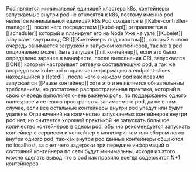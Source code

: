 Pod является минимальной единицей кластера k8s, контейнеры запускаемые внутри pod не относятся к k8s, поэтому именно pod является минимальной единицей k8s
Pod создается в [[Kube-controller-manager]], после чего посредством [[kube-api]] отправляется в [[scheduler]] который и планирует его на Node
Уже на узле,[[Kubelet]] запускает внутри под CRI([[Контейнеры под капотом]]), который в свою очередь занимается загрузкой и запуском контейнеров, так же в pod опционально может быть запущен [[Init контейнер]], если это было определено заранее в манифесте, после выполнения CRI, запускается [[CNI]] который настраивает сетевую составляющую pod, а так же посредством kube-api отправляет информацию в endpoint-slices находящийся в [[etcd]] , после чего в каждом pod как правило запускается [[Pause контейнер]] хотя это и не является обязательным требованием, но достаточно распространенная практика, который в свою очередь выполняет очень важную роль, по поддержанию одного namespace и сетевого пространства занимаемого pod, даже в том случае, если все остальные контейнеры внутри pod упадут или будут удалены
Ограничений на количество запускаемых контейнеров внутри pod нет, но считается хорошей практикой не запускать большое количество контейнеров в одном pod, обычно рекомендуется запускать контейнер с сервисом и контейнер с мониторингом или сбором логов внутри одного pod, так-как внутри pod данные контейнеры общаются по localhost, за счет чего задержки при передаче информаций о состояний контейнера по сети будут минимальны, исходя из этого можно сделать вывод что в pod как правило всегда содержится N+1 контейнеров 